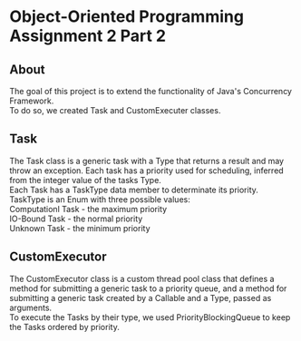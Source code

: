 # Object-Oriented Programming Assignment 2 Part 2
## About
The goal of this project is to extend the functionality of Java's Concurrency Framework.  
To do so, we created Task and CustomExecuter classes.     
## Task  
The Task class is a generic task with a Type that returns a result and may throw an exception.
Each task has a priority used for scheduling, inferred from the integer value of the tasks Type.  
Each Task has a TaskType data member to determinate its priority.  
TaskType is an Enum with three possible values:  
Computationl Task - the maximum priority  
IO-Bound Task - the normal priority  
Unknown Task - the minimum priority  
## CustomExecutor  
The CustomExecutor class is a custom thread pool class that defines a method for submitting a generic task to a priority queue, and a method for submitting a generic task created by a 
Callable and a Type, passed as arguments.  
To execute the Tasks by their type, we used PriorityBlockingQueue to keep the Tasks ordered by priority.  